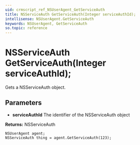 ```yaml
---
uid: crmscript_ref_NSUserAgent_GetServiceAuth
title: NSServiceAuth GetServiceAuth(Integer serviceAuthId);
intellisense: NSUserAgent.GetServiceAuth
keywords: NSUserAgent, GetServiceAuth
so.topic: reference
---
```


# NSServiceAuth GetServiceAuth(Integer serviceAuthId);

Gets a NSServiceAuth object.

## Parameters

* **serviceAuthId** The identifier of the NSServiceAuth object

**Returns:** NSServiceAuth

```crmscript
NSUserAgent agent;
NSServiceAuth thing = agent.GetServiceAuth(123);
```

